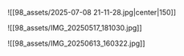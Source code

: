![[98_assets/2025-07-08 21-11-28.jpg|center|150]]

![[98_assets/IMG_20250517_181030.jpg]]

![[98_assets/IMG_20250613_160322.jpg]]